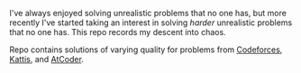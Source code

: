 I've always enjoyed solving unrealistic problems that no one has, but more recently I've started taking an interest in solving *harder* unrealistic problems that no one has. This repo records my descent into chaos.

Repo contains solutions of varying quality for problems from [Codeforces](https://codeforces.com/profile/teekaytai), [Kattis](https://open.kattis.com/users/teekaytai), and [AtCoder](https://atcoder.jp/users/teekaytai).

